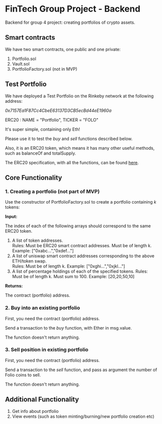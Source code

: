 # FinTech Group Project - Backend

Backend for group 4 project: creating portfolios of crypto assets.

## Smart contracts

We have two smart contracts, one public and one private:

1. Portfolio.sol
2. Vault.sol
3. PortfolioFactory.sol (not in MVP)

## Test Portfolio

We have deployed a Test Portfolio on the Rinkeby network at the following address: 

*0x7157Ea1F87Cc4CbeE63137D3CB5ecBd44eE1960a*

ERC20 : NAME = "Portfolio", TICKER = "FOLO"

It's super simple, containing only Eth!

Please use it to test the *buy* and *sell* functions described below. 

Also, it is an ERC20 token, which means it has many other useful methods, such as balanceOf and totalSupply. 

The ERC20 specification, with all the functions, can be found [here](https://github.com/OpenZeppelin/openzeppelin-contracts/blob/master/contracts/token/ERC20/ERC20.sol).

## Core Functionality

### 1. Creating a portfolio (not part of MVP)

Use the constructor of PortfolioFactory.sol to create a portfolio containing *k* tokens:

**Input:** 

The index of each of the following arrays should correspond to the same ERC20 token.

1. A list of token addresses. \
   Rules: Must be ERC20 smart contract addresses. Must be of length k. \
   Example: ["0xabc...","0xdef..."]
2. A list of uniswap smart contract addresses corresponding to the above ETH/token swap. \
   Rules: Must be of length k. 
   Example: ["0xghi...","0xjkl..."]
3. A list of percentage holdings of each of the specified tokens. 
   Rules: Must be of length k. Must sum to 100.
   Example: [20,20,50,10]

**Returns:**

The contract (portfolio) address.


### 2. Buy into an existing portfolio

First, you need the contract (portfolio) address. 

Send a transaction to the *buy* function, with Ether in msg.value. 

The function doesn't return anything.


### 3. Sell position in existing portfolio

First, you need the contract (portfolio) address.

Send a transaction to the *sell* function, and pass as argument the number of Folio coins to sell. 

The function doesn't return anything.


## Additional Functionality

1. Get info about portfolio
2. View events (such as token minting/burning/new portfolio creation etc)


